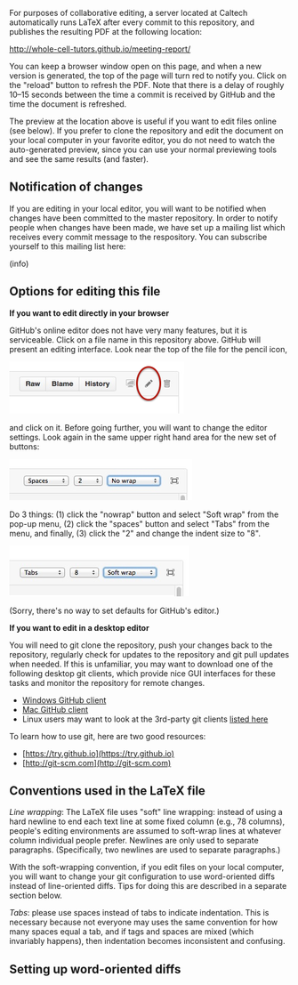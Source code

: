 For purposes of collaborative editing, a server located at Caltech automatically runs LaTeX after every commit to this repository, and publishes the resulting PDF at the following location:

  http://whole-cell-tutors.github.io/meeting-report/

You can keep a browser window open on this page, and when a new version is generated, the top of the page will turn red to notify you.  Click on the "reload" button to refresh the PDF.  Note that there is a delay of roughly 10&ndash;15 seconds between the time a commit is received by GitHub and the time the document is refreshed.

The preview at the location above is useful if you want to edit files online (see below).  If you prefer to clone the repository and edit the document on your local computer in your favorite editor, you do not need to watch the auto-generated preview, since you can use your normal previewing tools and see the same results (and faster).

## Notification of changes

If you are editing in your local editor, you will want to be notified when changes have been committed to the master repository.  In order to notify people when changes have been made, we have set up a mailing list which receives every commit message to the respository.  You can subscribe yourself to this mailing list here:

(info)

## Options for editing this file


**If you want to edit directly in your browser**

GitHub's online editor does not have very many features, but it is serviceable.  Click on a file name in this repository above.  GitHub will present an editing interface.  Look near the top of the file for the pencil icon,

![github-edit-buttons](https://github.com/mhucka/vireo/raw/master/.readme/github-edit-buttons.png)

and click on it.  Before going further, you will want to change the editor settings.  Look again in the same upper right hand area for the new set of buttons:

![github-edit-buttons](https://github.com/mhucka/vireo/raw/master/.readme/github-nowrap.png)

Do 3 things: (1) click the "nowrap" button and select "Soft wrap" from the pop-up menu, (2) click the "spaces" button and select "Tabs" from the menu, and finally, (3) click the "2" and change the indent size to "8".

![github-edit-buttons](https://github.com/mhucka/vireo/raw/master/.readme/github-soft-wrap.png)

(Sorry, there's no way to set defaults for GitHub's editor.)


**If you want to edit in a desktop editor**

You will need to git clone the repository, push your changes back to the repository, regularly check for updates to the repository and git pull updates when needed.  If this is unfamiliar, you may want to download one of the following desktop git clients, which provide nice GUI interfaces for these tasks and monitor the repository for remote changes.

* [Windows GitHub client](https://windows.github.com)
* [Mac GitHub  client](https://mac.github.com)
* Linux users may want to look at the 3rd-party git clients [listed here](http://git-scm.com/download/gui/linux)

To learn how to use git, here are two good resources: 

* [https://try.github.io](https://try.github.io)
* [http://git-scm.com](http://git-scm.com)




## Conventions used in the LaTeX file

*Line wrapping*: The LaTeX file uses "soft" line wrapping: instead of using a hard newline to end each text line at some fixed column (e.g., 78 columns), people's editing environments are assumed to soft-wrap lines at whatever column individual people prefer.  Newlines are only used to separate paragraphs.  (Specifically, two newlines are used to separate paragraphs.)

With the soft-wrapping convention, if you edit files on your local computer, you will want to change your git configuration to use word-oriented diffs instead of line-oriented diffs.  Tips for doing this are described in a separate section below.

*Tabs*: please use spaces instead of tabs to indicate indentation.  This is necessary because not everyone may uses the same convention for how many spaces equal a tab, and if tags and spaces are mixed (which invariably happens), then indentation becomes inconsistent and confusing.


## Setting up word-oriented diffs
